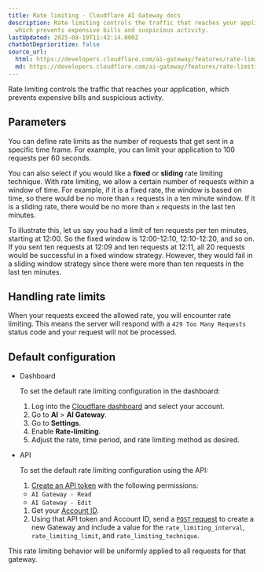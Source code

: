 ```yaml
---
title: Rate limiting · Cloudflare AI Gateway docs
description: Rate limiting controls the traffic that reaches your application,
  which prevents expensive bills and suspicious activity.
lastUpdated: 2025-08-19T11:42:14.000Z
chatbotDeprioritize: false
source_url:
  html: https://developers.cloudflare.com/ai-gateway/features/rate-limiting/
  md: https://developers.cloudflare.com/ai-gateway/features/rate-limiting/index.md
---
```


Rate limiting controls the traffic that reaches your application, which prevents expensive bills and suspicious activity.

## Parameters

You can define rate limits as the number of requests that get sent in a specific time frame. For example, you can limit your application to 100 requests per 60 seconds.

You can also select if you would like a **fixed** or **sliding** rate limiting technique. With rate limiting, we allow a certain number of requests within a window of time. For example, if it is a fixed rate, the window is based on time, so there would be no more than `x` requests in a ten minute window. If it is a sliding rate, there would be no more than `x` requests in the last ten minutes.

To illustrate this, let us say you had a limit of ten requests per ten minutes, starting at 12:00. So the fixed window is 12:00-12:10, 12:10-12:20, and so on. If you sent ten requests at 12:09 and ten requests at 12:11, all 20 requests would be successful in a fixed window strategy. However, they would fail in a sliding window strategy since there were more than ten requests in the last ten minutes.

## Handling rate limits

When your requests exceed the allowed rate, you will encounter rate limiting. This means the server will respond with a `429 Too Many Requests` status code and your request will not be processed.

## Default configuration

* Dashboard

  To set the default rate limiting configuration in the dashboard:

  1. Log into the [Cloudflare dashboard](https://dash.cloudflare.com/) and select your account.
  2. Go to **AI** > **AI Gateway**.
  3. Go to **Settings**.
  4. Enable **Rate-limiting**.
  5. Adjust the rate, time period, and rate limiting method as desired.

* API

  To set the default rate limiting configuration using the API:

  1. [Create an API token](https://developers.cloudflare.com/fundamentals/api/get-started/create-token/) with the following permissions:

  * `AI Gateway - Read`
  * `AI Gateway - Edit`

  1. Get your [Account ID](https://developers.cloudflare.com/fundamentals/account/find-account-and-zone-ids/).
  2. Using that API token and Account ID, send a [`POST` request](https://developers.cloudflare.com/api/resources/ai_gateway/methods/create/) to create a new Gateway and include a value for the `rate_limiting_interval`, `rate_limiting_limit`, and `rate_limiting_technique`.

This rate limiting behavior will be uniformly applied to all requests for that gateway.

